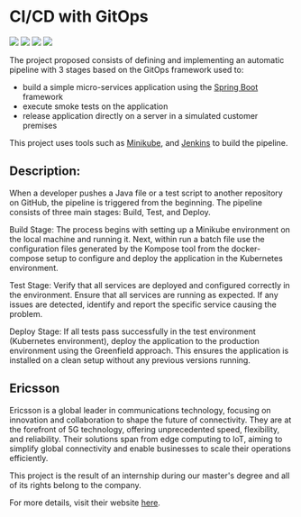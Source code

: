 # CI/CD with GitOps

<img src="https://img.shields.io/badge/Spring-6DB33F?style=for-the-badge&logo=spring&logoColor=white" /> <img src="https://img.shields.io/badge/Docker-2CA5E0?style=for-the-badge&logo=docker&logoColor=white" /> <img src="https://img.shields.io/badge/Jenkins-D24939?style=for-the-badge&logo=Jenkins&logoColor=white" /> <img src="https://img.shields.io/badge/GitHub_Actions-2088FF?style=for-the-badge&logo=github-actions&logoColor=white" />


The project proposed consists of defining and implementing an automatic pipeline with 3 stages based on the GitOps framework used to:
- build a simple micro-services application using the [Spring Boot](https://spring.io/) framework
- execute smoke tests on the application
- release application directly on a server in a simulated customer premises

This project uses tools such as [Minikube](https://minikube.sigs.k8s.io/docs/), and [Jenkins](https://www.jenkins.io/) to build the pipeline.

## Description:
When a developer pushes a Java file or a test script to another repository on GitHub, the pipeline is triggered from the beginning. The pipeline consists of three main stages: Build, Test, and Deploy.

Build Stage: The process begins with setting up a Minikube environment on the local machine and running it.
Next, within run a batch file use the configuration files generated by the Kompose tool from the docker-compose setup to configure and deploy the application in the Kubernetes environment.

Test Stage: Verify that all services are deployed and configured correctly in the environment. Ensure that all services are running as expected. If any issues are detected, identify and report the specific service causing the problem.

Deploy Stage: If all tests pass successfully in the test environment (Kubernetes environment), deploy the application to the production environment using the Greenfield approach. This ensures the application is installed on a clean setup without any previous versions running.

## Ericsson

Ericsson is a global leader in communications technology, focusing on innovation and collaboration to shape the future of connectivity. They are at the forefront of 5G technology, offering unprecedented speed, flexibility, and reliability. Their solutions span from edge computing to IoT, aiming to simplify global connectivity and enable businesses to scale their operations efficiently.

This project is the result of an internship during our master's degree and all of its rights belong to the company. 

For more details, visit their website [here](https://www.ericsson.com/).
